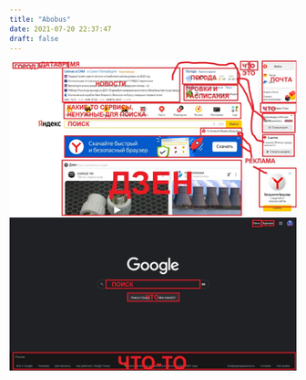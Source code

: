 ```yaml
---
title: "Abobus"
date: 2021-07-20 22:37:47
draft: false
---
```


![](/img/vk/PZ-o0hRb1Kw.jpg)
![](/img/vk/XcDH2UfYCnM.jpg)

